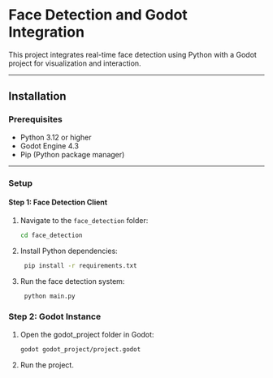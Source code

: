# Face Detection and Godot Integration

This project integrates real-time face detection using Python with a Godot project for visualization and interaction.

---

## **Installation**

### **Prerequisites**
- Python 3.12 or higher
- Godot Engine 4.3
- Pip (Python package manager)

---

### **Setup**

#### **Step 1: Face Detection Client**
1. Navigate to the `face_detection` folder:
   ```bash
   cd face_detection
   
2. Install Python dependencies:
   ```bash
    pip install -r requirements.txt

3. Run the face detection system:
   ```bash
    python main.py

### **Step 2: Godot Instance**

1.  Open the godot_project folder in Godot:

    ```bash
    godot godot_project/project.godot
    
2. Run the project.
